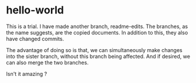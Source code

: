 # hello-world
This is a trial. I have made another branch, readme-edits.
The branches, as the name suggests, are the copied documents. In addition to this, they also have changed commits.

The advantage of doing so is that, we can simultaneously make changes into the sister branch, without this branch being affected. And if desired, we can also merge the two branches.

Isn't it amazing ?
